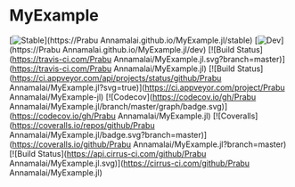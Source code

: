 # MyExample

[![Stable](https://img.shields.io/badge/docs-stable-blue.svg)](https://Prabu Annamalai.github.io/MyExample.jl/stable)
[![Dev](https://img.shields.io/badge/docs-dev-blue.svg)](https://Prabu Annamalai.github.io/MyExample.jl/dev)
[![Build Status](https://travis-ci.com/Prabu Annamalai/MyExample.jl.svg?branch=master)](https://travis-ci.com/Prabu Annamalai/MyExample.jl)
[![Build Status](https://ci.appveyor.com/api/projects/status/github/Prabu Annamalai/MyExample.jl?svg=true)](https://ci.appveyor.com/project/Prabu Annamalai/MyExample-jl)
[![Codecov](https://codecov.io/gh/Prabu Annamalai/MyExample.jl/branch/master/graph/badge.svg)](https://codecov.io/gh/Prabu Annamalai/MyExample.jl)
[![Coveralls](https://coveralls.io/repos/github/Prabu Annamalai/MyExample.jl/badge.svg?branch=master)](https://coveralls.io/github/Prabu Annamalai/MyExample.jl?branch=master)
[![Build Status](https://api.cirrus-ci.com/github/Prabu Annamalai/MyExample.jl.svg)](https://cirrus-ci.com/github/Prabu Annamalai/MyExample.jl)

